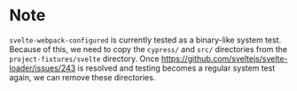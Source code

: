 # Note

 `svelte-webpack-configured` is currently tested as a binary-like system test. Because of this, we need to copy the `cypress/` and `src/` directories from the `project-fixtures/svelte` directory. Once https://github.com/sveltejs/svelte-loader/issues/243 is resolved and testing becomes a regular system test again, we can remove these directories.
